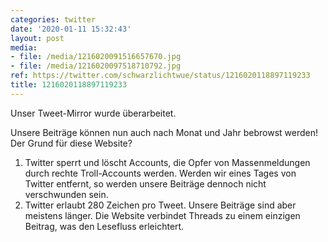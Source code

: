 ```yaml
---
categories: twitter
date: '2020-01-11 15:32:43'
layout: post
media:
- file: /media/1216020091516657670.jpg
- file: /media/1216020097518710792.jpg
ref: https://twitter.com/schwarzlichtwue/status/1216020118897119233
title: 1216020118897119233
---
```

Unser Tweet-Mirror  wurde überarbeitet.



Unsere Beiträge können nun auch nach Monat und Jahr bebrowst werden! 
Der Grund für diese Website?



1. Twitter sperrt und löscht Accounts, die Opfer von Massenmeldungen durch rechte Troll-Accounts werden. Werden wir eines Tages von Twitter entfernt, so werden unsere Beiträge dennoch nicht verschwunden sein.
2. Twitter erlaubt 280 Zeichen pro Tweet. Unsere Beiträge sind aber meistens länger. Die Website verbindet Threads zu einem einzigen Beitrag, was den Lesefluss erleichtert.